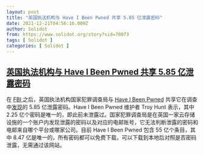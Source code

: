 ```yaml
---
layout: post
title: "英国执法机构与 Have I Been Pwned 共享 5.85 亿泄露密码"
date: 2021-12-21T04:56:16.000Z
author: Solidot
from: https://www.solidot.org/story?sid=70073
tags: [ Solidot ]
categories: [ Solidot ]
---
```

<!--1640062576000-->
[英国执法机构与 Have I Been Pwned 共享 5.85 亿泄露密码](https://www.solidot.org/story?sid=70073)
------

<div>
在 <a href="https://www.solidot.org/story?sid=67900">FBI </a>之后，英国执法机构国家犯罪调查局与 <a href="https://haveibeenpwned.com/">Have I Been Pwned</a> 共享它在调查中<a href="https://therecord.media/the-nca-shares-585-million-passwords-with-have-i-been-pwned/" target="_blank">发现</a>的 5.85 亿泄露密码。Have I Been Pwned 维护者 Troy Hunt 表示，其中 2.25 亿个密码是唯一的，即此前未泄露过。国家犯罪调查局是在英国一家云存储设施的一个账户内发现泄露的密码以及对应的电邮账号，它无法判断泄露的密码和电邮来自哪个平台或哪家公司。目前 Have I Been Pwned 包含 55 亿个条目，其中 8.47 亿是唯一的，所有密码都可以免费下载，可以下载到本地后对照是否密码泄露，无需通过该网站。
</div>
